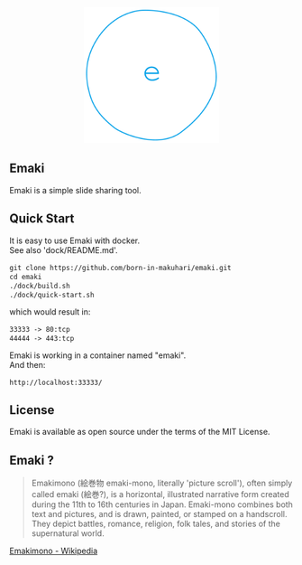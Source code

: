 <div align="center">
  <img src="https://github.com/born-in-makuhari/emaki/raw/master/public/images/emaki-logo.png" width="240">
</div>

Emaki
---
Emaki is a simple slide sharing tool.

## Quick Start

  It is easy to use Emaki with docker.  
  See also 'dock/README.md'.  

  ```
  git clone https://github.com/born-in-makuhari/emaki.git
  cd emaki
  ./dock/build.sh
  ./dock/quick-start.sh
  ```

  which would result in:  

  ```
  33333 -> 80:tcp
  44444 -> 443:tcp
  ```

  Emaki is working in a container named "emaki".  
  And then:  

  ```
  http://localhost:33333/
  ```

## License

  Emaki is available as open source under the terms of the MIT License.  

## Emaki ?

> Emakimono (絵巻物 emaki-mono, literally 'picture scroll'), often simply called emaki (絵巻?), is a horizontal, illustrated narrative form created during the 11th to 16th centuries in Japan. Emaki-mono combines both text and pictures, and is drawn, painted, or stamped on a handscroll. They depict battles, romance, religion, folk tales, and stories of the supernatural world.

[Emakimono - Wikipedia](https://en.wikipedia.org/wiki/Emakimono)
